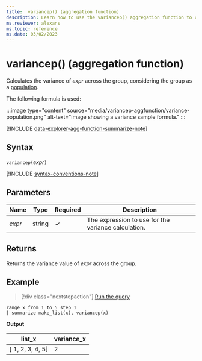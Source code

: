 ```yaml
---
title:  variancep() (aggregation function)
description: Learn how to use the variancep() aggregation function to calculate the population variance of an expression across the group.
ms.reviewer: alexans
ms.topic: reference
ms.date: 03/02/2023
---
```

# variancep() (aggregation function)

Calculates the variance of *expr* across the group, considering the group as a [population](https://en.wikipedia.org/wiki/Statistical_population).

The following formula is used:

:::image type="content" source="media/variancep-aggfunction/variance-population.png" alt-text="Image showing a variance sample formula." :::

[!INCLUDE [data-explorer-agg-function-summarize-note](../../includes/data-explorer-agg-function-summarize-note.md)]

## Syntax

`variancep(`*expr*`)`

[!INCLUDE [syntax-conventions-note](../../includes/syntax-conventions-note.md)]

## Parameters

| Name | Type | Required | Description |
|--|--|--|--|
|*expr* | string | &check; | The expression to use for the variance calculation.|

## Returns

Returns the variance value of *expr* across the group.

## Example

> [!div class="nextstepaction"]
> <a href="https://dataexplorer.azure.com/clusters/help/databases/Samples?query=H4sIAAAAAAAAAytKzEtPVahQSCvKz1UwVCjJVzBVKC5JLVAw5KpRKC7NzU0syqxKVchNzE6Nz8ksLtGo0NRRKAMKJuYlpxYAeQCFH59wQQAAAA==" target="_blank">Run the query</a>

```kusto
range x from 1 to 5 step 1
| summarize make_list(x), variancep(x) 
```

**Output**

|list_x|variance_x|
|---|---|
|[ 1, 2, 3, 4, 5]|2|
